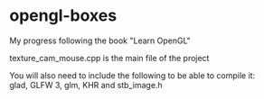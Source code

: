 # opengl-boxes
My progress following the book "Learn OpenGL"
  
texture_cam_mouse.cpp is the main file of the project
  
You will also need to include the following to be able to compile it:  
glad, GLFW 3, glm, KHR and stb_image.h 
  
